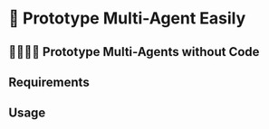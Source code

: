 # 🚧 Prototype Multi-Agent Easily 

## 👨‍👩‍👦‍👦 Prototype Multi-Agents without Code

## Requirements

## Usage

